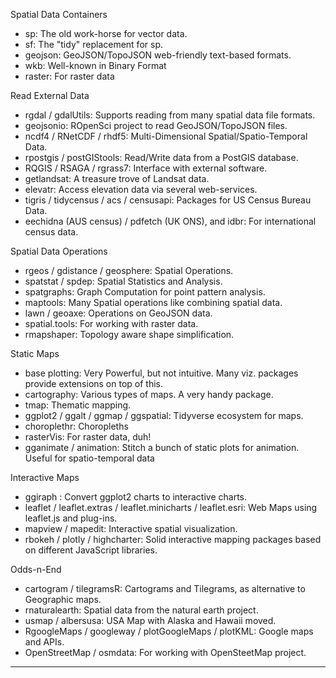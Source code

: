 Spatial Data Containers
- sp: The old work-horse for vector data.
- sf: The "tidy" replacement for sp.
- geojson: GeoJSON/TopoJSON web-friendly text-based formats.
- wkb: Well-known in Binary Format
- raster: For raster data

Read External Data
- rgdal / gdalUtils: Supports reading from many spatial data file formats.
- geojsonio: ROpenSci project to read GeoJSON/TopoJSON files.
- ncdf4 / RNetCDF / rhdf5: Multi-Dimensional Spatial/Spatio-Temporal Data.
- rpostgis / postGIStools: Read/Write data from a PostGIS database.
- RQGIS / RSAGA / rgrass7: Interface with external software.
- getlandsat: A treasure trove of Landsat data.
- elevatr: Access elevation data via several web-services.
- tigris / tidycensus / acs / censusapi: Packages for US Census Bureau Data.
- eechidna (AUS census) / pdfetch (UK ONS), and idbr: For international census data.

Spatial Data Operations
- rgeos / gdistance / geosphere: Spatial Operations.
- spatstat / spdep: Spatial Statistics and Analysis.
- spatgraphs: Graph Computation for point pattern analysis.
- maptools: Many Spatial operations like combining spatial data.
- lawn / geoaxe: Operations on GeoJSON data.
- spatial.tools: For working with raster data.
- rmapshaper: Topology aware shape simplification.

Static Maps
- base plotting: Very Powerful, but not intuitive. Many viz. packages provide extensions on top of this.
- cartography: Various types of maps. A very handy package.
- tmap: Thematic mapping.
- ggplot2 / ggalt / ggmap / ggspatial: Tidyverse ecosystem for maps.
- choroplethr: Choropleths
- rasterVis: For raster data, duh!
- gganimate / animation: Stitch a bunch of static plots for animation. Useful for spatio-temporal data


Interactive Maps
- ggiraph : Convert ggplot2 charts to interactive charts.
- leaflet / leaflet.extras / leaflet.minicharts / leaflet.esri: Web Maps using leaflet.js and plug-ins.
- mapview / mapedit: Interactive spatial visualization.
- rbokeh / plotly / highcharter: Solid interactive mapping packages based on different JavaScript libraries.

Odds-n-End
- cartogram / tilegramsR: Cartograms and Tilegrams, as alternative to Geographic maps.
- rnaturalearth: Spatial data from the natural earth project.
- usmap / albersusa: USA Map with Alaska and Hawaii moved.
- RgoogleMaps / googleway / plotGoogleMaps / plotKML: Google maps and APIs.
- OpenStreetMap / osmdata: For working with OpenSteetMap project.

-----------------------------------------------------------
